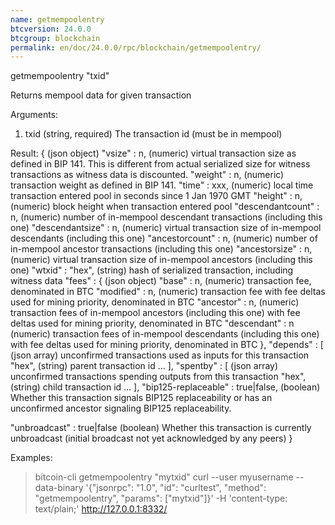 ```yaml
---
name: getmempoolentry
btcversion: 24.0.0
btcgroup: blockchain
permalink: en/doc/24.0.0/rpc/blockchain/getmempoolentry/
---
```


getmempoolentry "txid"

Returns mempool data for given transaction

Arguments:
1. txid    (string, required) The transaction id (must be in mempool)

Result:
{                                       (json object)
  "vsize" : n,                          (numeric) virtual transaction size as defined in BIP 141. This is different from actual serialized size for witness transactions as witness data is discounted.
  "weight" : n,                         (numeric) transaction weight as defined in BIP 141.
  "time" : xxx,                         (numeric) local time transaction entered pool in seconds since 1 Jan 1970 GMT
  "height" : n,                         (numeric) block height when transaction entered pool
  "descendantcount" : n,                (numeric) number of in-mempool descendant transactions (including this one)
  "descendantsize" : n,                 (numeric) virtual transaction size of in-mempool descendants (including this one)
  "ancestorcount" : n,                  (numeric) number of in-mempool ancestor transactions (including this one)
  "ancestorsize" : n,                   (numeric) virtual transaction size of in-mempool ancestors (including this one)
  "wtxid" : "hex",                      (string) hash of serialized transaction, including witness data
  "fees" : {                            (json object)
    "base" : n,                         (numeric) transaction fee, denominated in BTC
    "modified" : n,                     (numeric) transaction fee with fee deltas used for mining priority, denominated in BTC
    "ancestor" : n,                     (numeric) transaction fees of in-mempool ancestors (including this one) with fee deltas used for mining priority, denominated in BTC
    "descendant" : n                    (numeric) transaction fees of in-mempool descendants (including this one) with fee deltas used for mining priority, denominated in BTC
  },
  "depends" : [                         (json array) unconfirmed transactions used as inputs for this transaction
    "hex",                              (string) parent transaction id
    ...
  ],
  "spentby" : [                         (json array) unconfirmed transactions spending outputs from this transaction
    "hex",                              (string) child transaction id
    ...
  ],
  "bip125-replaceable" : true|false,    (boolean) Whether this transaction signals BIP125 replaceability or has an unconfirmed ancestor signaling BIP125 replaceability.
                                        
  "unbroadcast" : true|false            (boolean) Whether this transaction is currently unbroadcast (initial broadcast not yet acknowledged by any peers)
}

Examples:
> bitcoin-cli getmempoolentry "mytxid"
> curl --user myusername --data-binary '{"jsonrpc": "1.0", "id": "curltest", "method": "getmempoolentry", "params": ["mytxid"]}' -H 'content-type: text/plain;' http://127.0.0.1:8332/


